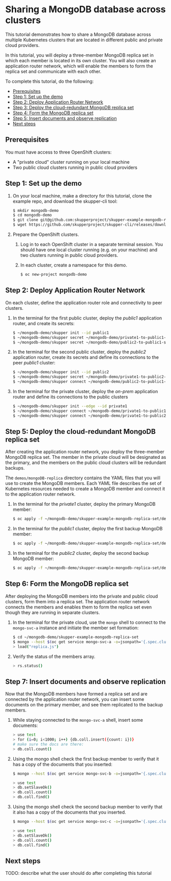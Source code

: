 # Sharing a MongoDB database across clusters

This tutorial demonstrates how to share a MongoDB database across multiple Kubernetes clusters that are located in different public and private cloud providers.

In this tutorial, you will deploy a three-member MongoDB replica set in which each member is located in its own cluster. You will also create an application router network, which will enable the members to form the replica set and communicate with each other.

To complete this tutorial, do the following:

* [Prerequisites](#prerequisites)
* [Step 1: Set up the demo](#step-1-set-up-the-demo)
* [Step 2: Deploy Application Router Network](#step-4-deploy-application-router-network)
* [Step 3: Deploy the cloud-redundant MongoDB replica set](#step-5-deploy-the-cloud-redundant-mongodb-replica-set)
* [Step 4: Form the MongoDB replica set](#step-6-form-the-mongodb-replica-set)
* [Step 5: Insert documents and observe replication](#step-7-insert-documents-and-observe-replication)
* [Next steps](#next-steps)

## Prerequisites

You must have access to three OpenShift clusters:
* A "private cloud" cluster running on your local machine
* Two public cloud clusters running in public cloud providers

## Step 1: Set up the demo

1. On your local machine, make a directory for this tutorial, clone the example repo, and download the skupper-cli tool:

   ```bash
   $ mkdir mongodb-demo
   $ cd mongodb-demo
   $ git clone git@github.com:skupperproject/skupper-example-mongodb-replica-set.git # for deploying the MongoDB members
   $ wget https://github.com/skupperproject/skupper-cli/releases/download/dummy3/linux.tgz -O - | tar -xzf - # cli for application router network
   ```

3. Prepare the OpenShift clusters.

   1. Log in to each OpenShift cluster in a separate terminal session. You should have one local cluster running (e.g. on your machine) and two clusters running in public cloud providers.
   2. In each cluster, create a namespace for this demo.
  
      ```bash
      $ oc new-project mongodb-demo
      ```

## Step 2: Deploy Application Router Network

On each cluster, define the application router role and connectivity to peer clusters.

1. In the terminal for the first public cluster, deploy the *public1* application router, and create its secrets:

   ```bash
   $ ~/mongodb-demo/skupper init --id public1
   $ ~/mongodb-demo/skupper secret ~/mongodb-demo/private1-to-public1-secret.yaml -i private1
   $ ~/mongodb-demo/skupper secret ~/mongodb-demo/public2-to-public1-secret.yaml -i public2
   ```

2. In the terminal for the second public cluster, deploy the *public2* application router, create its secrets and define its connections to the peer *public1* cluster:

   ```bash
   $ ~/mongodb-demo/skupper init --id public2
   $ ~/mongodb-demo/skupper secret ~/mongodb-demo/private1-to-public2-secret.yaml -i private1
   $ ~/mongodb-demo/skupper connect ~/mongodb-demo/public2-to-public1-secret.yaml --name public1
   ```

3. In the terminal for the private cluster, deploy the *on-prem* application router and define its connections to the public clusters

   ```bash
   $ ~/mongodb-demo/skupper init --edge --id private1
   $ ~/mongodb-demo/skupper connect ~/mongodb-demo/private1-to-public1-secret.yaml --name public1
   $ ~/mongodb-demo/skupper connect ~/mongodb-demo/private1-to-public2-secret.yaml --name public2
   ```
   
## Step 5: Deploy the cloud-redundant MongoDB replica set

After creating the application router network, you deploy the three-member MongoDB replica set. The member in the private cloud will be designated as the primary, and the members on the public cloud clusters will be redundant backups.

The `demos/mongoDB-replica` directory contains the YAML files that you will use to create the MongoDB members. Each YAML file describes the set of Kubernetes resources needed to create a MongoDB member and connect it to the application router network.

1. In the terminal for the *private1* cluster, deploy the primary MongoDB member:

   ```bash
   $ oc apply -f ~/mongodb-demo/skupper-example-mongodb-replica-set/deployment-mongo-svc-a.yaml
   ```

2. In the terminal for the *public1* cluster, deploy the first backup MongoDB member:

   ```bash
   $ oc apply -f ~/mongodb-demo/skupper-example-mongodb-replica-set/deployment-mongo-svc-b.yaml
   ```

3. In the terminal for the *public2* cluster, deploy the second backup MongoDB member:

   ```bash
   $ oc apply -f ~/mongodb-demo/skupper-example-mongodb-replica-set/deployment-mongo-svc-c.yaml
   ```

## Step 6: Form the MongoDB replica set

After deploying the MongoDB members into the private and public cloud clusters, form them into a replica set. The application router network connects the members and enables them to form the replica set even though they are running in separate clusters.  

1. In the terminal for the private cloud, use the `mongo` shell to connect to
the `mongo-svc-a` instance and initiate the member set formation:

   ```bash
   $ cd ~/mongodb-demo/skupper-example-mongodb-replica-set
   $ mongo --host $(oc get service mongo-svc-a -o=jsonpath='{.spec.clusterIP}')
   > load("replica.js")
   ```

2. Verify the status of the members array.

   ```bash
   > rs.status()
   ```

## Step 7: Insert documents and observe replication

Now that the MongoDB members have formed a replica set and are connected by the application router network, you can insert some documents on the primary member, and see them replicated to the backup members.

1. While staying connected to the `mongo-svc-a` shell, insert some documents:

   ```bash
   > use test
   > for (i=0; i<1000; i++) {db.coll.insert({count: i})}
   # make sure the docs are there:
   > db.coll.count()
   ```

2. Using the mongo shell check the first backup member to verify that it has a copy of the documents that you inserted:

   ```bash
   $ mongo --host $(oc get service mongo-svc-b -o=jsonpath='{.spec.clusterIP}')
   ```

   ```bash
   > use test
   > db.setSlaveOk()
   > db.coll.count()
   > db.coll.find()
   ```


3. Using the mongo shell check the second backup member to verify that it also has a copy of the documents that you inserted.

   ```bash
   $ mongo --host $(oc get service mongo-svc-c -o=jsonpath='{.spec.clusterIP}')
   ```

   ```bash
   > use test
   > db.setSlaveOk()
   > db.coll.count()
   > db.coll.find()
   ```

## Next steps

TODO: describe what the user should do after completing this tutorial
